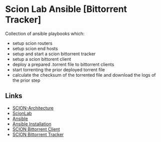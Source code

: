 # Scion Lab Ansible [Bittorrent Tracker]

Collection of ansible playbooks which:
* setup scion routers
* setup scion end hosts
* setup and start a scion bittorrent tracker
* setup a scion bittorent client
* deploy a prepared .torrent file to bittorrent clients
* start torrenting the prior deployed torrent file
* calculate the checksum of the torrented file and download the logs of the prior step

## Links
* [SCION-Architecture](https://www.scion-architecture.net/)
* [ScionLab](https://www.scionlab.org)
* [Ansible](https://www.ansible.com/)
* [Ansible Installation](https://docs.ansible.com/ansible/latest/installation_guide/intro_installation.html)
* [SCION Bittorrent Client](https://github.com/martin31821/torrent)
* [SCION Bittorrent Tracker](https://github.com/netsys-lab/scionbttracker)